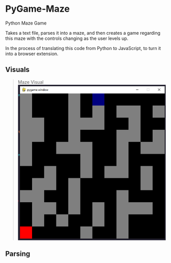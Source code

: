 # PyGame-Maze
Python Maze Game

Takes a text file, parses it into a maze, and then creates a game regarding this maze with the controls changing as the user levels up.

In the process of translating this code from Python to JavaScript, to turn it into a browser extension.

## Visuals

> Maze Visual <img src="Images/Maze.png" align="center"/>

## Parsing


